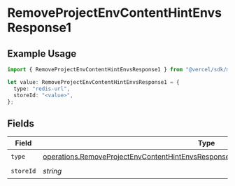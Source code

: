 # RemoveProjectEnvContentHintEnvsResponse1

## Example Usage

```typescript
import { RemoveProjectEnvContentHintEnvsResponse1 } from "@vercel/sdk/models/operations/removeprojectenv.js";

let value: RemoveProjectEnvContentHintEnvsResponse1 = {
  type: "redis-url",
  storeId: "<value>",
};
```

## Fields

| Field                                                                                                                                                                                          | Type                                                                                                                                                                                           | Required                                                                                                                                                                                       | Description                                                                                                                                                                                    |
| ---------------------------------------------------------------------------------------------------------------------------------------------------------------------------------------------- | ---------------------------------------------------------------------------------------------------------------------------------------------------------------------------------------------- | ---------------------------------------------------------------------------------------------------------------------------------------------------------------------------------------------- | ---------------------------------------------------------------------------------------------------------------------------------------------------------------------------------------------- |
| `type`                                                                                                                                                                                         | [operations.RemoveProjectEnvContentHintEnvsResponse200ApplicationJSONResponseBody3Type](../../models/operations/removeprojectenvcontenthintenvsresponse200applicationjsonresponsebody3type.md) | :heavy_check_mark:                                                                                                                                                                             | N/A                                                                                                                                                                                            |
| `storeId`                                                                                                                                                                                      | *string*                                                                                                                                                                                       | :heavy_check_mark:                                                                                                                                                                             | N/A                                                                                                                                                                                            |